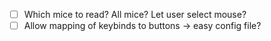 - [ ] Which mice to read? All mice? Let user select mouse?
- [ ] Allow mapping of keybinds to buttons -> easy config file?